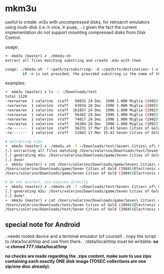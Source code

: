 # mkm3u

useful to create .m3u with uncompressed disks, for retroarch emulators using multi-disk (i.e. lr-vice, lr-puae, ...) given the fact the current implementation do not support mounting compressed disks from Disk Control.

usage:

~~~bash
➜  mkm3u (master) ✗ ./mkm3u.sh                                            
extract all files matching substring and create .m3u with them

usage: ./mkm3u.sh -f <path/to/substring> -d </path/to/destination> [-n m3u name] [-x delete destination first] [-s to skip extract for already unzipped discs]
        if -n is not provided, the provided substring is the name of the generated .m3u
~~~

examples:

~~~bash
➜  mkm3u (master) ✗ ls -l ~/Downloads/test                                                                                     
total 1120
-rwxrwxrwx  1 valerino  staff   66032 24 Dec  1996 1.000 Miglia (1992)(Simulmondo)(Side A)[cr F4CG].zip
-rwxrwxrwx  1 valerino  staff   63034 24 Dec  1996 1.000 Miglia (1992)(Simulmondo)(Side A)[cr ICS].zip
-rwxrwxrwx  1 valerino  staff  161857 24 Dec  1996 1.000 Miglia (1992)(Simulmondo)(Side A)[cr NEI - ICS].zip
-rwxrwxrwx  1 valerino  staff   56362 24 Dec  1996 1.000 Miglia (1992)(Simulmondo)(Side B)[cr F4CG].zip
-rwxrwxrwx  1 valerino  staff   74817 24 Dec  1996 1.000 Miglia (1992)(Simulmondo)(Side B)[cr ICS].zip
-rwxrwxrwx  1 valerino  staff   56384 24 Dec  1996 1.000 Miglia (1992)(Simulmondo)(Side B)[cr NEI - ICS].zip
-rw-------  1 valerino  staff   56231 17 Mar 15:43 Seven Cities of Gold (1984)(Electronic Arts)(Side A).d64.zip
-rw-------  1 valerino  staff   21043 17 Mar 15:43 Seven Cities of Gold (1984)(Electronic Arts)(Side B).d64.zip

# extracting zips
➜  mkm3u (master) ✗ ./mkm3u.sh -f ~/Downloads/test/Seven\ Cities\ of\ Gold\ \(1984\)\(Electronic\ Arts\) -d ~/Downloads/game -x   
[.] extracting all files matching /Users/valerino/Downloads/test/Seven Cities of Gold (1984)(Electronic Arts) to /Users/valerino/Downloads/game
[.] generating m3u: /Users/valerino/Downloads/game/Seven Cities of Gold (1984)(Electronic Arts).m3u
[.] done!
➜  mkm3u (master) ✗ cat /Users/valerino/Downloads/game/Seven\ Cities\ of\ Gold\ \(1984\)\(Electronic\ Arts\).m3u               
/Users/valerino/Downloads/game/Seven Cities of Gold (1984)(Electronic Arts)(Side A).d64
/Users/valerino/Downloads/game/Seven Cities of Gold (1984)(Electronic Arts)(Side B).d64

# do not extract, use sources directly
➜  mkm3u (master) ✗ ./mkm3u.sh -f ~/Downloads/test/Seven\ Cities\ of\ Gold\ \(1984\)\(Electronic\ Arts\) -d ~/Downloads/game -x -s
[.] generating m3u: /Users/valerino/Downloads/game/Seven Cities of Gold (1984)(Electronic Arts).m3u
[.] done!
➜  mkm3u (master) ✗ cat /Users/valerino/Downloads/game/Seven\ Cities\ of\ Gold\ \(1984\)\(Electronic\ Arts\).m3u                  
/Users/valerino/Downloads/test/Seven Cities of Gold (1984)(Electronic Arts)(Side B).d64.zip
/Users/valerino/Downloads/test/Seven Cities of Gold (1984)(Electronic Arts)(Side A).d64.zip
~~~

## special note for Android
. needs rooted device and a terminal emulator (of course!)
. copy the script to /data/local/tmp and use from there.
. /data/local/tmp must be writable: __su -c chmod 777 /data/local/tmp__

__no checks are made regarding the .zips content, make sure to use zips containing each exactly ONE disk image (TOSEC collections are one zip/one disc already).__